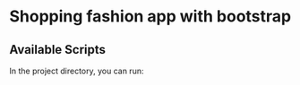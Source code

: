# Shopping fashion app with bootstrap

## Available Scripts

In the project directory, you can run:
